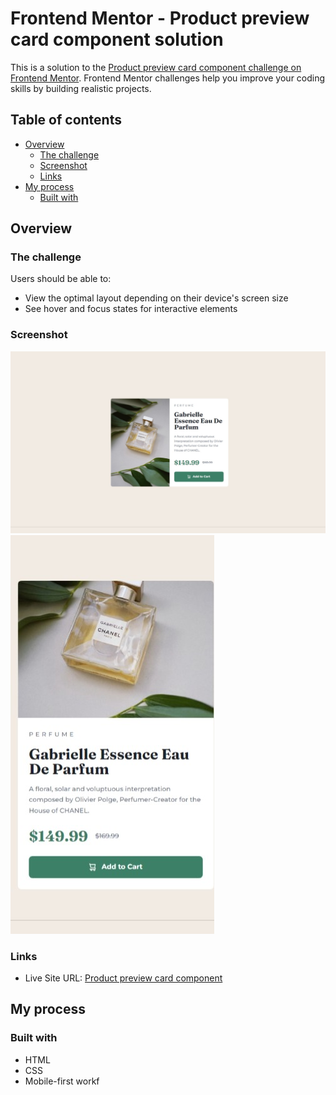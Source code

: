 # Frontend Mentor - Product preview card component solution

This is a solution to the [Product preview card component challenge on Frontend Mentor](https://www.frontendmentor.io/challenges/product-preview-card-component-GO7UmttRfa). Frontend Mentor challenges help you improve your coding skills by building realistic projects. 

## Table of contents

- [Overview](#overview)
  - [The challenge](#the-challenge)
  - [Screenshot](#screenshot)
  - [Links](#links)
- [My process](#my-process)
  - [Built with](#built-with)

## Overview

### The challenge

Users should be able to:

- View the optimal layout depending on their device's screen size
- See hover and focus states for interactive elements

### Screenshot

![](https://github.com/AnDel55/product-preview-card-component/blob/main/screenshots/desktop.jpeg)
![](https://github.com/AnDel55/product-preview-card-component/blob/main/screenshots/mobile.jpeg)

### Links
- Live Site URL: [Product preview card component](https://anel-product-preview-card.netlify.app)

## My process

### Built with

- HTML
- CSS
- Mobile-first workf

